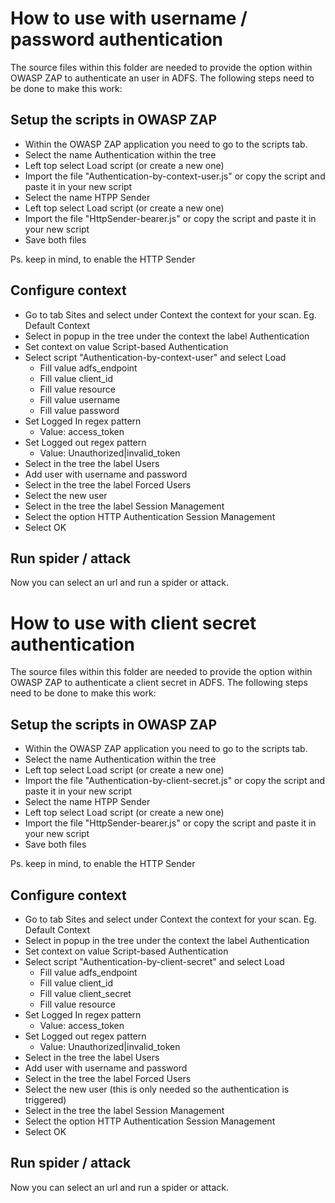 # How to use with username / password authentication
The source files within this folder are needed to provide the option within OWASP ZAP to authenticate an user in ADFS.
The following steps need to be done to make this work:

## Setup the scripts in OWASP ZAP
- Within the OWASP ZAP application you need to go to the scripts tab.
- Select the name Authentication within the tree
- Left top select Load script (or create a new one)
- Import the file "Authentication-by-context-user.js" or copy the script and paste it in your new script
- Select the name HTPP Sender
- Left top select Load script (or create a new one)
- Import the file "HttpSender-bearer.js" or copy the script and paste it in your new script
- Save both files

Ps. keep in mind, to enable the HTTP Sender

## Configure context
- Go to tab Sites and select under Context the context for your scan. Eg. Default Context
- Select in popup in the tree under the context the label Authentication
- Set context on value Script-based Authentication
- Select script "Authentication-by-context-user" and select Load
  - Fill value adfs_endpoint
  - Fill value client_id
  - Fill value resource
  - Fill value username
  - Fill value password
- Set Logged In regex pattern
  - Value: access_token
- Set Logged out regex pattern
  - Value: Unauthorized|invalid_token
- Select in the tree the label Users
- Add user with username and password
- Select in the tree the label Forced Users
- Select the new user
- Select in the tree the label Session Management
- Select the option HTTP Authentication Session Management
- Select OK

## Run spider / attack
Now you can select an url and run a spider or attack.

# How to use with client secret authentication
The source files within this folder are needed to provide the option within OWASP ZAP to authenticate a client secret in ADFS.
The following steps need to be done to make this work:

## Setup the scripts in OWASP ZAP
- Within the OWASP ZAP application you need to go to the scripts tab.
- Select the name Authentication within the tree
- Left top select Load script (or create a new one)
- Import the file "Authentication-by-client-secret.js" or copy the script and paste it in your new script
- Select the name HTPP Sender
- Left top select Load script (or create a new one)
- Import the file "HttpSender-bearer.js" or copy the script and paste it in your new script
- Save both files

Ps. keep in mind, to enable the HTTP Sender

## Configure context
- Go to tab Sites and select under Context the context for your scan. Eg. Default Context
- Select in popup in the tree under the context the label Authentication
- Set context on value Script-based Authentication
- Select script "Authentication-by-client-secret" and select Load
  - Fill value adfs_endpoint
  - Fill value client_id
  - Fill value client_secret
  - Fill value resource
- Set Logged In regex pattern
  - Value: access_token
- Set Logged out regex pattern
  - Value: Unauthorized|invalid_token
- Select in the tree the label Users
- Add user with username and password
- Select in the tree the label Forced Users
- Select the new user (this is only needed so the authentication is triggered)
- Select in the tree the label Session Management
- Select the option HTTP Authentication Session Management
- Select OK

## Run spider / attack
Now you can select an url and run a spider or attack.
